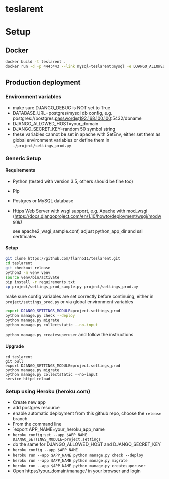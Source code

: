 # teslarent

# Setup

## Docker
```bash
docker build -t teslarent .
docker run -d -p 444:443 --link mysql-teslarent:mysql -e DJANGO_ALLOWED_HOST='*' -e DJANGO_SECRET_KEY=$DJANGO_SECRET_KEY --name teslarent teslarent
```

## Production deployment

### Environment variables
- make sure DJANGO_DEBUG is NOT set to True
- DATABASE_URL=postgres/mysql db config, e.g. postgres://postgres:password@192.168.100.100:5432/dbname
- DJANGO_ALLOWED_HOST=your_domain
- DJANGO_SECRET_KEY=random 50 symbol string
- these variables cannot be set in apache with SetEnv, either set them
 as global environment variables or define them in `./project/settings_prod.py`

### Generic Setup

#### Requirements
- Python (tested with version 3.5, others should be fine too)
- Pip
- Postgres or MySQL database
- Https Web Server with wsgi support, e.g. Apache with mod_wsgi (https://docs.djangoproject.com/en/1.10/howto/deployment/wsgi/modwsgi/)

  see apache2_wsgi_sample.conf, adjust python_app_dir and ssl certificates

#### Setup
```bash
git clone https://github.com/flarno11/teslarent.git
cd teslarent
git checkout release
python3 -m venv venv
source venv/bin/activate
pip install -r requirements.txt
cp project/settings_prod_sample.py project/settings_prod.py
```

make sure config variables are set correctly before continuing, either in `project/settings_prod.py` or via global environment variables
```bash
export DJANGO_SETTINGS_MODULE=project.settings_prod
python manage.py check --deploy
python manage.py migrate
python manage.py collectstatic --no-input
```

`python manage.py createsuperuser` and follow the instructions


#### Upgrade
```
cd teslarent
git pull
export DJANGO_SETTINGS_MODULE=project.settings_prod
python manage.py migrate
python manage.py collectstatic --no-input
service httpd reload
```

### Setup using Heroku (heroku.com)
- Create new app
 - add postgres resource
 - enable automatic deployment from this github repo, choose the `release` branch
- From the command line
 - `export APP_NAME=your_heroku_app_name
 - `heroku config:set --app $APP_NAME DJANGO_SETTINGS_MODULE=project.settings`
 - do the same for DJANGO_ALLOWED_HOST and DJANGO_SECRET_KEY
 - `heroku config --app $APP_NAME`
 - `heroku run --app $APP_NAME python manage.py check --deploy`
 - `heroku run --app $APP_NAME python manage.py migrate`
 - `heroku run --app $APP_NAME python manage.py createsuperuser`
- Open https://your_domain/manage/ in your browser and login

